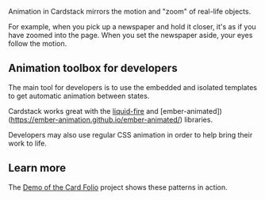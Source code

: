 Animation in Cardstack mirrors the motion and "zoom" of real-life objects.

For example, when you pick up a newspaper and hold it closer, it's as if you have zoomed into the page. When you set the newspaper aside, your eyes follow the motion.

## Animation toolbox for developers

The main tool for developers is to use the embedded and isolated templates
to get automatic animation between states.

Cardstack works great with the [liquid-fire](https://ember-animation.github.io/liquid-fire/) and [ember-animated])(https://ember-animation.github.io/ember-animated/) libraries.

Developers may also use regular CSS animation in order to help bring their work to life.

## Learn more

The [Demo of the Card Folio](https://www.youtube.com/watch?v=aFVkEZIRvKw&feature=youtu.be) project shows these patterns in action.
